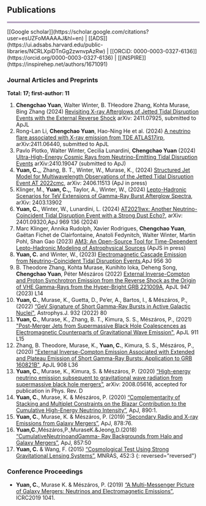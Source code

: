 ## Publications 

<hr style="height:4px;border-width:0;color:gray;background-color:#B3A1BF">
[[Google scholar]](https://scholar.google.com/citations?user=esUZFoMAAAAJ&hl=en) | [[ADS]](https://ui.adsabs.harvard.edu/public-libraries/NCRLXpiDTnGg2zwnvpAzRw)  | [[ORCiD: 0000-0003-0327-6136]](https://orcid.org/0000-0003-0327-6136) | [[iNSPIRE]](https://inspirehep.net/authors/1671091)

### Journal Articles and Preprints

**Total: 17; first-author: 11**

1. **Chengchao Yuan**, Walter Winter, B. THeodore Zhang, Kohta Murase, Bing Zhang (2024) [Revisiting X-ray Afterglows of Jetted Tidal Disruption Events with the External Reverse Shock](https://arxiv.org/abs/2411.07925) arXiv: 2411.07925, submitted to ApJL
1. Rong-Lan Li, **Chengchao Yuan**, Hao-Ning He et al. (2024) [A neutrino flare associated with X-ray emission from TDE ATLAS17jrp](https://arxiv.org/abs/2411.06440), arXiv:2411.06440, submitted to ApJL
1. Pavlo Plotko, Walter Winter, Cecilia Lunardini, **Chengchao Yuan** (2024) [Ultra-High-Energy Cosmic Rays from Neutrino-Emitting Tidal Disruption Events](https://arxiv.org/abs/2410.19047)	arXiv:2410.19047 (submitted to ApJ)
1. **Yuan, C.,**, Zhang, B. T., Winter, W., Murase, K., (2024) [Structured Jet Model for Multiwavelength Observations of the Jetted Tidal Disruption Event AT 2022cmc](https://arxiv.org/abs/2406.11513), arXiv: 2406.11513 (ApJ in press)
1. Klinger, M., **Yuan, C.,**, Taylor, A., Winter, W., (2024) [Lepto-Hadronic Scenarios for TeV Extensions of Gamma-Ray Burst Afterglow Spectra](https://arxiv.org/abs/2403.13902), arXiv: 2403.13902
1. **Yuan, C.**, Winter, W., Lunardini, L. (2024) [AT2021lwx: Another Neutrino-Coincident Tidal Disruption Event with a Strong Dust Echo?](https://arxiv.org/abs/2401.09320), arXiv: 2401.09320,ApJ 969 136 (2024)
1. Marc Klinger, Annika Rudolph, Xavier Rodrigues, **Chengchao Yuan**, Gaëtan Fichet de Clairfontaine, Anatoli Fedynitch, Walter Winter, Martin Pohl, Shan Gao (2023) [AM3: An Open-Source Tool for Time-Dependent Lepto-Hadronic Modeling of Astrophysical Sources](https://arxiv.org/abs/2312.13371) (ApJS in press)
1. **Yuan, C.** and Winter, W., (2023) [Electromagnetic Cascade Emission from Neutrino-Coincident Tidal Disruption Events](https://arxiv.org/abs/2306.15659),ApJ 956 30
1. B. Theodore Zhang, Kohta Murase, Kunihito Ioka, Deheng Song, **Chengchao Yuan**, Péter Mészáros (2022) [External Inverse-Compton and Proton Synchrotron Emission from the Reverse Shock as the Origin of VHE Gamma-Rays from the Hyper-Bright GRB 221009A](https://arxiv.org/abs/2211.05754), ApJL 947 (2023) L14
1. **Yuan, C.**, Murase, K., Guetta, D., Pe’er, A., Bartos, I., & Mészáros, P., (2022) [“GeV Signature of Short Gamma-Ray Bursts in Active Galactic Nuclei"](https://arxiv.org/abs/2112.07653), Astrophys.J. 932 (2022) 80<br />
1. **Yuan, C.**, Murase, K., Zhang, B. T., Kimura, S. S., Mészáros, P., (2021) ["Post-Merger Jets from Supermassive Black Hole Coalescences as Electromagnetic Counterparts of Gravitational Wave Emission"](https://arxiv.org/abs/2101.05788), ApJL 911 L15<br />
1. Zhang, B. Theodore, Murase, K., **Yuan, C.**, Kimura, S. S., Mészáros, P., (2020) ["External Inverse-Compton Emission Associated with Extended and Plateau Emission of Short Gamma-Ray Bursts: Application to GRB 160821B"](https://arxiv.org/abs/2012.09143), ApJL 908 L36<br />
1. **Yuan, C.**, Murase, K., Kimura, S. & Mészáros, P. (2020) [“High-energy neutrino emission subsequent to gravitational wave radiation from supermassive black hole mergers”](https://arxiv.org/abs/2008.05616), arXiv: 2008.05616, accepted for publication in Phys. Rev. D<br />
1. **Yuan, C.**, Murase, K. & Mészáros, P. (2020) [“Complementarity of Stacking and Multiplet Constraints on the Blazar Contribution to the Cumulative High-Energy Neutrino Intensity”](https://iopscience.iop.org/article/10.3847/1538-4357/ab65ea), ApJ, 890:1. <br />
1. **Yuan, C.**, Murase, K. & Mészáros, P. (2019) [“Secondary Radio and X-ray Emissions from Galaxy Mergers”](https://iopscience.iop.org/article/10.3847/1538-4357/ab1f06), ApJ, 878:76. <br />
1. **Yuan,C**.,Mészáros,P.,MuraseK.&Jeong,D.(2018) [“CumulativeNeutrinoandGamma- Ray Backgrounds from Halo and Galaxy Mergers”](https://iopscience.iop.org/article/10.3847/1538-4357/aab774), ApJ, 857:50 <br />
1. **Yuan, C.** & Wang, F. (2015) [“Cosmological Test Using Strong Gravitational Lensing Systems”](https://academic.oup.com/mnras/article/452/3/2423/1080095), MNRAS, 452:3 
{: reversed="reversed"}

### Conference Proceedings
* **Yuan, C.**, Murase K. & Mészáros, P. (2019) [“A Multi-Messenger Picture of Galaxy Mergers: Neutrinos and Electromagnetic Emissions”](https://pos.sissa.it/358/1041/pdf), ICRC2019 1041.


